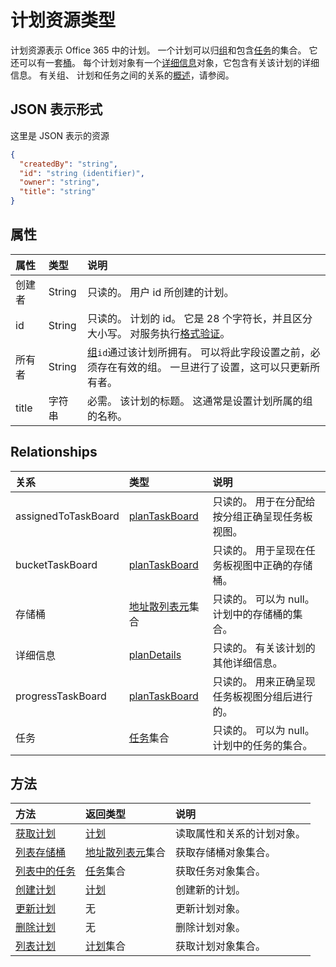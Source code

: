 # <a name="plan-resource-type"></a>计划资源类型

计划资源表示 Office 365 中的计划。 一个计划可以归[组](group.md)和包含[任务](task.md)的集合。 它还可以有一套[桶](bucket.md)。 每个计划对象有一个[详细信息](plandetails.md)对象，它包含有关该计划的详细信息。 有关组、 计划和任务之间的关系的[概述](tasks_overview.md)，请参阅。

## <a name="json-representation"></a>JSON 表示形式

这里是 JSON 表示的资源

<!-- {
  "blockType": "resource",
  "optionalProperties": [
    "assignedToTaskBoard",
    "bucketTaskBoard",
    "buckets",
    "details",
    "progressTaskBoard",
    "tasks"
  ],
  "@odata.type": "microsoft.graph.plan"
}-->

```json
{
  "createdBy": "string",
  "id": "string (identifier)",
  "owner": "string",
  "title": "string"
}

```
## <a name="properties"></a>属性
| 属性     | 类型   |说明|
|:---------------|:--------|:----------|
|创建者|String|只读的。 用户 id 所创建的计划。|
|id|String| 只读的。 计划的 id。 它是 28 个字符长，并且区分大小写。 对服务执行[格式验证](tasks_identifiers_disclaimer.md)。 |
|所有者|String|[组](group.md)`id`通过该计划所拥有。 可以将此字段设置之前，必须存在有效的组。 一旦进行了设置，这可以只更新所有者。|
|title|字符串| 必需。 该计划的标题。 这通常是设置计划所属的组的名称。|

## <a name="relationships"></a>Relationships
| 关系 | 类型   |说明|
|:---------------|:--------|:----------|
|assignedToTaskBoard|[planTaskBoard](plantaskboard.md)| 只读的。 用于在分配给按分组正确呈现任务板视图。|
|bucketTaskBoard|[planTaskBoard](plantaskboard.md)| 只读的。 用于呈现在任务板视图中正确的存储桶。|
|存储桶|[地址散列表元](bucket.md)集合| 只读的。 可以为 null。 计划中的存储桶的集合。 |
|详细信息|[planDetails](plandetails.md)| 只读的。 有关该计划的其他详细信息。 |
|progressTaskBoard|[planTaskBoard](plantaskboard.md)| 只读的。 用来正确呈现任务板视图分组后进行的。|
|任务|[任务](task.md)集合| 只读的。 可以为 null。 计划中的任务的集合。 |

## <a name="methods"></a>方法

| 方法           | 返回类型    |说明|
|:---------------|:--------|:----------|
|[获取计划](../api/plan_get.md) | [计划](plan.md) |读取属性和关系的计划对象。|
|[列表存储桶](../api/plan_list_buckets.md) |[地址散列表元](bucket.md)集合| 获取存储桶对象集合。|
|[列表中的任务](../api/plan_list_tasks.md) |[任务](task.md)集合| 获取任务对象集合。 |
|[创建计划](../api/plan_post_plans.md) | [计划](plan.md) | 创建新的计划。 |
|[更新计划](../api/plan_update.md) | 无    |更新计划对象。 |
|[删除计划](../api/plan_delete.md) | 无 |删除计划对象。 |
|[列表计划](../api/plan_list.md) | [计划](plan.md)集合 | 获取计划对象集合。 |

<!-- uuid: 8fcb5dbc-d5aa-4681-8e31-b001d5168d79
2015-10-25 14:57:30 UTC -->
<!-- {
  "type": "#page.annotation",
  "description": "plan resource",
  "keywords": "",
  "section": "documentation",
  "tocPath": ""
}-->